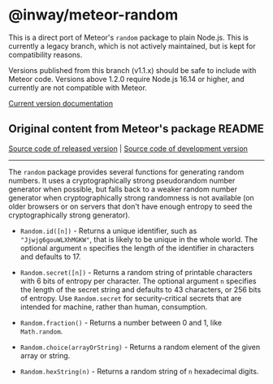# @inway/meteor-random

This is a direct port of Meteor's `random` package to plain Node.js. This is
currently a legacy branch, which is not actively maintained, but is kept for
compatibility reasons.

Versions published from this branch (v1.1.x) should be safe to include with
Meteor code. Versions above 1.2.0 require Node.js 16.14 or higher, and currently
are not compatible with Meteor.

[Current version documentation](https://inway.github.io/meteor-random/)

## Original content from Meteor's package README

[Source code of released version](https://github.com/meteor/meteor/tree/master/packages/random) | [Source code of development version](https://github.com/meteor/meteor/tree/devel/packages/random)

---

The `random` package provides several functions for generating random
numbers. It uses a cryptographically strong pseudorandom number generator when
possible, but falls back to a weaker random number generator when
cryptographically strong randomness is not available (on older browsers or on
servers that don't have enough entropy to seed the cryptographically strong
generator).

- `Random.id([n])` - Returns a unique identifier, such as `"Jjwjg6gouWLXhMGKW"`, that is
  likely to be unique in the whole world. The optional argument `n`
  specifies the length of the identifier in characters and defaults to 17.

- `Random.secret([n])` - Returns a random string of printable characters with 6 bits of
  entropy per character. The optional argument `n` specifies the length of
  the secret string and defaults to 43 characters, or 256 bits of
  entropy. Use `Random.secret` for security-critical secrets that are
  intended for machine, rather than human, consumption.

- `Random.fraction()` - Returns a number between 0 and 1, like `Math.random`.

- `Random.choice(arrayOrString)` - Returns a random element of the given array or string.

- `Random.hexString(n)` - Returns a random string of `n` hexadecimal digits.
